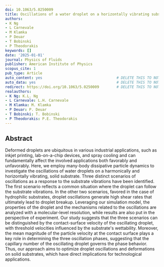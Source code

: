 ```yaml
---
doi: 10.1063/5.0250009
title: Oscillations of a water droplet on a horizontally vibrating substrate
authors:
- K Ng
- L Carnevale
- M Klamka
- P Deuar
- T Bobinski
- P Theodorakis
keywords: []
date: '2025-01-01'
journal: Physics of Fluids
publisher: American Institute of Physics
scopus_cite: 1
pub_type: Article
auto_content: yes                                  # DELETE THIS TO NOT AUTO GENERATE CONTENT
auto_data: yes                                     # DELETE THIS TO NOT AUTO GENERATE METADATA
redirect: https://doi.org/10.1063/5.0250009        # DELETE THIS TO NOT REDIRECT
realauthors:
- K Ng: K.L. Ng
- L Carnevale: L.H. Carnevale
- M Klamka: M. Klamka
- P Deuar: P. Deuar
- T Bobinski: T. Bobinski
- P Theodorakis: P.E. Theodorakis
---
```



## Abstract
Deformed droplets are ubiquitous in various industrial applications, such as inkjet printing, lab-on-a-chip devices, and spray cooling and can fundamentally affect the involved applications both favorably and unfavorably. Here, we employ many-body dissipative particle dynamics to investigate the oscillations of water droplets on a harmonically and horizontally vibrating, solid substrate. Three distinct scenarios of oscillations as a response to the substrate vibrations have been identified. The first scenario reflects a common situation where the droplet can follow the substrate vibrations. In the other two scenarios, favored in the case of hydrophilic substrates, droplet oscillations generate high shear rates that ultimately lead to droplet breakup. Leveraging our simulation model, the properties of the droplet and the mechanisms related to the oscillations are analyzed with a molecular-level resolution, while results are also put in the perspective of experiment. Our study suggests that the three scenarios can be distinguished by the contact-surface velocity of the oscillating droplet, with threshold velocities influenced by the substrate's wettability. Moreover, the mean magnitude of the particle velocity at the contact surface plays a key role in determining the three oscillation phases, suggesting that the capillary number of the oscillating droplet governs the phase behavior. Thus, our approach aims to optimize droplet oscillations and deformations on solid substrates, which have direct implications for technological applications.
